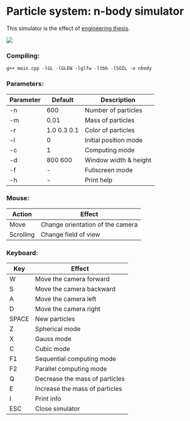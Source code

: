 # Particle system: n-body simulator

This simulator is the effect of [engineering thesis](https://github.com/matb4r/praca-inzynierska).

[![](http://img.youtube.com/vi/Qwm_4tMCfNU/0.jpg)](https://www.youtube.com/watch?v=Qwm_4tMCfNU)

### Compiling:
```
g++ main.cpp -lGL -lGLEW -lglfw -ltbb -lSOIL -o nbody
```

### Parameters:

|Parameter|Default|Description|
|-------------|-------------|-------------|
|-n|600|Number of particles|
|-m|0.01|Mass of particles|
|-r|1.0 0.3 0.1|Color of particles|
|-l|0|Initial position mode|
|-c|1|Computing mode|
|-d|800 600|Window width & height|
|-f|-|Fullscreen mode|
|-h|-|Print help|

### Mouse:

| Action        | Effect           |
| ------------- |-------------|
|Move|Change orientation of the camera|
|Scrolling|Change field of view|

### Keyboard:

| Key        | Effect           |
| ------------- |-------------|
|W|Move the camera forward|
|S|Move the camera backward|
|A|Move the camera left|
|D|Move the camera right|
|SPACE|New particles|
|Z|Spherical mode|
|X|Gauss mode|
|C|Cubic mode|
|F1|Sequential computing mode|
|F2|Parallel computing mode|
|Q|Decrease the mass of particles|
|E|Increase the mass of particles|
|I|Print info|
|ESC|Close simulator|
